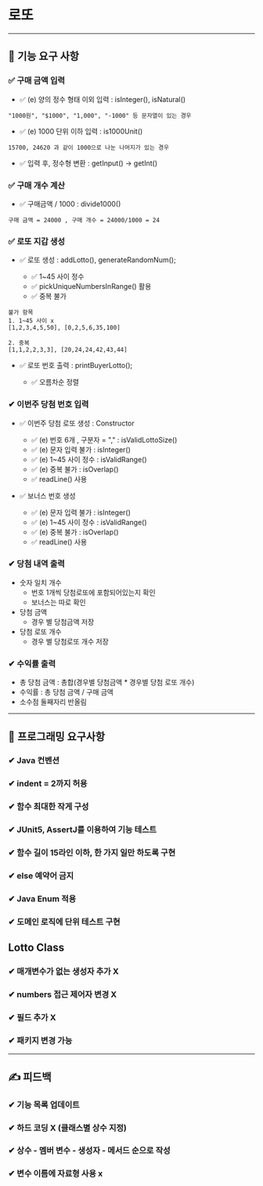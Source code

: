 # 로또

--- 

## 🚀 기능 요구 사항

### ✅ 구매 금액  입력

-  ✅ (e) 양의 정수 형태 이외 입력 : <BuyerValidator> isInteger(), isNatural()

```
"1000원", "$1000", "1,000", "-1000" 등 문자열이 있는 경우
```

-  ✅ (e) 1000 단위 이하 입력 : <BuyerValidator> is1000Unit()

```
15700, 24620 과 같이 1000으로 나눈 나머지가 있는 경우
```

-  ✅ 입력 후, 정수형 변환 : <Util> getInput() -> getInt()

### ✅ 구매 개수 계산

-  ✅ 구매금액 / 1000 : <Calculator> divide1000()

```
구매 금액 = 24000 , 구매 개수 = 24000/1000 = 24
```

### ✅ 로또 지갑 생성

- ✅ 로또 생성 : <Buyer> addLotto(), <Util> generateRandomNum();
  - ✅ 1~45 사이 정수 
  - ✅ pickUniqueNumbersInRange() 활용
  - ✅ 중복 불가
  
```
불가 항목
1. 1~45 사이 x
[1,2,3,4,5,50], [0,2,5,6,35,100]

2. 중복
[1,1,2,2,3,3], [20,24,24,42,43,44]
```

- ✅ 로또 번호 출력 : <OutputView> printBuyerLotto();
  - ✅ 오름차순 정렬

### ✔ 이번주 당첨 번호 입력

- ✅ 이번주 당첨 로또 생성 : <Lotto> Constructor
  - ✅ (e) 번호 6개 , 구분자 = "," : <LottoValidator> isValidLottoSize()
  - ✅ (e) 문자 입력 불가 : <LottoValidator> isInteger()
  - ✅ (e) 1~45 사이 정수 : <LottoValidator> isValidRange()
  - ✅ (e) 중복 불가 : <LottoValidator> isOverlap()
  - ✅ readLine() 사용

- ✅ 보너스 번호 생성
  - ✅ (e) 문자 입력 불가 : <BonusValidator> isInteger()
  - ✅ (e) 1~45 사이 정수 : <BonusValidator> isValidRange()
  - ✅ (e) 중복 불가 : <BonusValidator> isOverlap()
  - ✅ readLine() 사용

### ✔ 당첨 내역 출력

- 숫자 일치 개수
  - 번호 1개씩 당첨로또에 포함되어있는지 확인
  - 보너스는 따로 확인
- 당첨 금액
  - 경우 별 당첨금액 저장
- 당첨 로또 개수
  - 경우 별 당첨로또 개수 저장

### ✔ 수익률 출력

- 총 당첨 금액 : 총합(경우별 당첨금액 * 경우별 당첨 로또 개수)
- 수익률 : 총 당첨 금액 / 구매 금액
- 소수점 둘째자리 반올림

---

## 🎯 프로그래밍 요구사항

### ✔ Java 컨벤션

### ✔ indent = 2까지 허용

### ✔ 함수 최대한 작게 구성

### ✔ JUnit5, AssertJ를 이용하여 기능 테스트

### ✔ 함수 길이 15라인 이하, 한 가지 일만 하도록 구현

### ✔ else 예약어 금지

### ✔ Java Enum 적용

### ✔ 도메인 로직에 단위 테스트 구현

## Lotto Class

### ✔ 매개변수가 없는 생성자 추가 X

### ✔ numbers 접근 제어자 변경 X

### ✔ 필드 추가 X

### ✔ 패키지 변경 가능

---

## ✍ 피드백

### ✔ 기능 목록 업데이트

### ✔ 하드 코딩 X (클래스별 상수 지정)

### ✔ 상수 - 멤버 변수 - 생성자 - 메서드 순으로 작성

### ✔ 변수 이름에 자료형 사용 x


